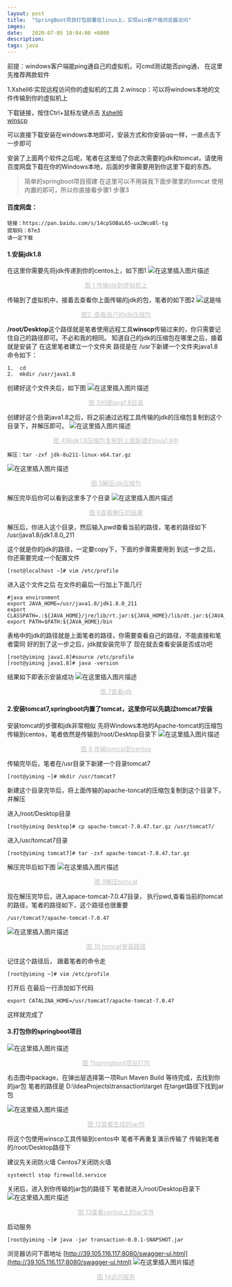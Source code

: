 ```yaml
---
layout: post
title:  "SpringBoot项目打包部署在linux上，实现win客户端浏览器访问"
imges: 
date:   2020-07-05 10:04:00 +0800
description: 
tags: java
---
```



前提：windows客户端能ping通自己的虚拟机，可cmd测试能否ping通，
在这里先推荐两款软件

1.Xshell6:实现远程访问你的虚拟机的工具
2.winscp：可以将windows本地的文件传输到你的虚拟机上

下载链接，按住Ctrl+鼠标左键点击
[Xshell6](https://pc.qq.com/search.html#!keyword=xshell6)   
[winscp](https://pc.qq.com/search.html#!keyword=winscp)

可以直接下载安装在windows本地即可，安装方式和你安装qq一样，一直点击下一步即可

安装了上面两个软件之后呢，笔者在这里给了你此次需要的jdk和tomcat，请使用百度网盘下载在你的Windows本地，后面的步骤需要用到你这里下载的东西。

> 简单的springboot项目搭建 在这里可以不用装我下面步骤里的tomcat  使用内置的即可，所以你直接看步骤1 步骤3

#### 百度网盘：
~~~
链接：https://pan.baidu.com/s/14cpSOBaL65-ux2WcoBl-tg 
提取码：87e3
请一定下载
~~~
#### 1.安装jdk1.8
在这里你需要先将jdk传递到你的centos上，如下图1
 ![在这里插入图片描述](https://img-blog.csdnimg.cn/20200629203427762.png?x-oss-process=image/watermark,type_ZmFuZ3poZW5naGVpdGk,shadow_10,text_aHR0cHM6Ly9ibG9nLmNzZG4ubmV0L3dlaXhpbl80MjY4MjgwMA==,size_16,color_FFFFFF,t_7)
<center style="font-size:14px;color:#C0C0C0;text-decoration:underline"> 图 1 传输jdk到虚拟机上</center> 


 

传输到了虚拟机中，接着去查看你上面传输的jdk的包，笔者的如下图2
 ![这是啥](https://img-blog.csdnimg.cn/20200629203446465.png)

<center style="font-size:14px;color:#C0C0C0;text-decoration:underline"> 图2. 查看自己的jdk压缩包</center> 

**/root/Desktop**这个路径就是笔者使用远程工具**winscp**传输过来的，你只需要记住自己的路径即可。不必和我的相同。
知道自己的jdk的压缩包在哪里之后，接着就是安装了
在这里笔者建立一个文件夹
路径是在 /usr下新建一个文件夹java1.8
命令如下：
~~~
1.	cd  
2.	mkdir /usr/java1.8  
~~~

创建好这个文件夹后，如下图
 ![在这里插入图片描述](https://img-blog.csdnimg.cn/2020062920352290.png?x-oss-process=image/watermark,type_ZmFuZ3poZW5naGVpdGk,shadow_10,text_aHR0cHM6Ly9ibG9nLmNzZG4ubmV0L3dlaXhpbl80MjY4MjgwMA==,size_16,color_FFFFFF,t_70)

<center style="font-size:14px;color:#C0C0C0;text-decoration:underline">图 3创建java1.8目录</center> 



创建好这个目录java1.8之后，将之前通过远程工具传输的jdk的压缩包复制到这个目录下，并解压即可。
 ![在这里插入图片描述](https://img-blog.csdnimg.cn/20200629203533941.png)

<center style="font-size:14px;color:#C0C0C0;text-decoration:underline">图 4将jdk1.8压缩包复制到上面新建的java1.8中</center> 


~~~
解压：tar -zxf jdk-8u211-linux-x64.tar.gz
~~~
![在这里插入图片描述](https://img-blog.csdnimg.cn/20200629203540437.png)

<center style="font-size:14px;color:#C0C0C0;text-decoration:underline">图 5解压jdk压缩包</center> 

解压完毕后你可以看到这里多了个目录
![在这里插入图片描述](https://img-blog.csdnimg.cn/20200629203547678.png)

<center style="font-size:14px;color:#C0C0C0;text-decoration:underline">图 6查看解压的结果</center> 

解压后，你进入这个目录，然后输入pwd查看当前的路径，笔者的路径如下
/usr/java1.8/jdk1.8.0_211

这个就是你的jdk的路径，一定要copy下，下面的步骤需要用到
到这一步之后，你还需要完成一个配置文件
~~~
[root@localhost ~]# vim /etc/profile
~~~
进入这个文件之后
在文件的最后一行加上下面几行
~~~
#java environment
export JAVA_HOME=/usr/java1.8/jdk1.8.0_211
export CLASSPATH=.:${JAVA_HOME}/jre/lib/rt.jar:${JAVA_HOME}/lib/dt.jar:${JAVA_HOME}/lib/tools.jar
export PATH=$PATH:${JAVA_HOME}/bin
~~~
表格中的jdk的路径就是上面笔者的路径，你需要查看自己的路径，不能直接和笔者雷同
好的到了这一步之后，jdk就安装完毕了
现在就去查看安装是否成功吧
~~~
[root@yiming java1.8]#source /etc/profile
[root@yiming java1.8]# java -version
~~~
结果如下即表示安装成功
 ![在这里插入图片描述](https://img-blog.csdnimg.cn/20200629203558312.png)

<center style="font-size:14px;color:#C0C0C0;text-decoration:underline">图 7查看jdk</center> 


#### 2.安装tomcat7,springboot内置了tomcat，这里你可以先跳过tomcat7安装
安装tomcat的步骤和jdk非常相似
先将Windows本地的Apache-tomcat的压缩包传输到centos，笔者依然是传输到/root/Desktop目录下
 ![在这里插入图片描述](https://img-blog.csdnimg.cn/2020062920360698.png)

<center style="font-size:14px;color:#C0C0C0;text-decoration:underline">图 8 传输tomcat到centos</center> 



传输完毕后，笔者在/usr目录下新建一个目录tomcat7
~~~
[root@yiming ~]# mkdir /usr/tomcat7
~~~

新建这个目录完毕后，将上面传输的apache-toncat的压缩包复制到这个目录下，并解压

进入/root/Desktop目录
~~~
[root@yiming Desktop]# cp apache-tomcat-7.0.47.tar.gz /usr/tomcat7/
~~~
进入/usr/tomcat7目录
~~~
[root@yiming tomcat7]# tar -zxf apache-tomcat-7.0.47.tar.gz
~~~
解压完毕后如下图
 ![在这里插入图片描述](https://img-blog.csdnimg.cn/20200629203613837.png)

<center style="font-size:14px;color:#C0C0C0;text-decoration:underline">图 9解压tomcat</center> 


现在解压完毕后，进入apace-tomcat-7.0.47目录，
执行pwd,查看当前的tomcat 的路径，笔者的路径如下，这个路径也很重要
~~~
/usr/tomcat7/apache-tomcat-7.0.47
~~~
 ![在这里插入图片描述](https://img-blog.csdnimg.cn/20200629203621482.png)

<center style="font-size:14px;color:#C0C0C0;text-decoration:underline">图 10 tomcat安装路径</center> 


记住这个路径后，
跟着笔者的命令走
~~~
[root@yiming ~]# vim /etc/profile
~~~
打开后 在最后一行添加如下代码
~~~
export CATALINA_HOME=/usr/tomcat7/apache-tomcat-7.0.47
~~~
这样就完成了

#### 3.打包你的springboot项目
 ![在这里插入图片描述](https://img-blog.csdnimg.cn/20200629203629600.png?x-oss-process=image/watermark,type_ZmFuZ3poZW5naGVpdGk,shadow_10,text_aHR0cHM6Ly9ibG9nLmNzZG4ubmV0L3dlaXhpbl80MjY4MjgwMA==,size_16,color_FFFFFF,t_70)

<center style="font-size:14px;color:#C0C0C0;text-decoration:underline">图 11springboot项目打包</center> 


右击图中package，在弹出层选择第一项Run Maven Build
等待完成，去找到你的jar包
笔者的路径是
D:\IdeaProjects\transaction\target
在target路径下找到jar包

 ![在这里插入图片描述](https://img-blog.csdnimg.cn/20200629203638979.png)

<center style="font-size:14px;color:#C0C0C0;text-decoration:underline">图 12查看生成的jar包</center> 


将这个包使用winscp工具传输到centos中
笔者不再重复演示传输了
传输到笔者的/root/Desktop路径下

建议先关闭防火墙  Centos7关闭防火墙
~~~
systemctl stop firewalld.service
~~~
关闭后，进入到你传输的jar包的路径下
笔者就进入/root/Desktop目录下
 ![在这里插入图片描述](https://img-blog.csdnimg.cn/20200629203647945.png)

<center style="font-size:14px;color:#C0C0C0;text-decoration:underline">图 13查看centos上的jar文件</center> 


启动服务
~~~
[root@yiming ~]# java -jar transaction-0.0.1-SNAPSHOT.jar
~~~
浏览器访问下面地址
[http://39.105.116.117:8080/swagger-ui.html](http://39.105.116.117:8080/swagger-ui.html)
 ![在这里插入图片描述](https://img-blog.csdnimg.cn/20200629203653661.png)

<center style="font-size:14px;color:#C0C0C0;text-decoration:underline">图 14访问服务</center> 




